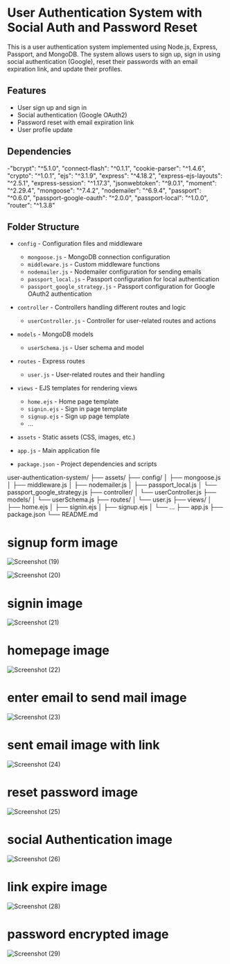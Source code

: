 # User Authentication System with Social Auth and Password Reset

This is a user authentication system implemented using Node.js, Express, Passport, and MongoDB. The system allows users to sign up, sign in using social authentication (Google), reset their passwords with an email expiration link, and update their profiles.

## Features

- User sign up and sign in
- Social authentication (Google OAuth2)
- Password reset with email expiration link
- User profile update
## Dependencies

   -"bcrypt": "^5.1.0",
    "connect-flash": "^0.1.1",
    "cookie-parser": "^1.4.6",
    "crypto": "^1.0.1",
    "ejs": "^3.1.9",
    "express": "^4.18.2",
    "express-ejs-layouts": "^2.5.1",
    "express-session": "^1.17.3",
    "jsonwebtoken": "^9.0.1",
    "moment": "^2.29.4",
    "mongoose": "^7.4.2",
    "nodemailer": "^6.9.4",
    "passport": "^0.6.0",
    "passport-google-oauth": "^2.0.0",
    "passport-local": "^1.0.0",
    "router": "^1.3.8"

## Folder Structure

- `config` - Configuration files and middleware
  - `mongoose.js` - MongoDB connection configuration
  - `middleware.js` - Custom middleware functions
  - `nodemailer.js` - Nodemailer configuration for sending emails
  - `passport_local.js` - Passport configuration for local authentication
  - `passport_google_strategy.js` - Passport configuration for Google OAuth2 authentication
  
- `controller` - Controllers handling different routes and logic
  - `userController.js` - Controller for user-related routes and actions
  
- `models` - MongoDB models
  - `userSchema.js` - User schema and model
  
- `routes` - Express routes
  - `user.js` - User-related routes and their handling
  
- `views` - EJS templates for rendering views
  - `home.ejs` - Home page template
  - `signin.ejs` - Sign in page template
  - `signup.ejs` - Sign up page template
  - ...

- `assets` - Static assets (CSS, images, etc.)

- `app.js` - Main application file

- `package.json` - Project dependencies and scripts


user-authentication-system/
├── assets/
├── config/
│   ├── mongoose.js
│   ├── middleware.js
│   ├── nodemailer.js
│   ├── passport_local.js
│   └── passport_google_strategy.js
├── controller/
│   └── userController.js
├── models/
│   └── userSchema.js
├── routes/
│   └── user.js
├── views/
│   ├── home.ejs
│   ├── signin.ejs
│   ├── signup.ejs
│   └── ...
├── app.js
├── package.json
└── README.md


# signup form image






![Screenshot (19)](https://github.com/manojkalyan/passportAuthenticatinNodejs/assets/70328306/dca98327-428d-4d1b-984d-686040f00eae)





![Screenshot (20)](https://github.com/manojkalyan/passportAuthenticatinNodejs/assets/70328306/e4734192-8fd4-4bc8-b06c-90ebd06accc7)


# signin image

![Screenshot (21)](https://github.com/manojkalyan/passportAuthenticatinNodejs/assets/70328306/488a0ab9-2450-41fc-9c99-cf7a6503cff9)
# homepage image

![Screenshot (22)](https://github.com/manojkalyan/passportAuthenticatinNodejs/assets/70328306/45e0153e-efd0-4afd-bf07-3d08dccaf4aa)


# enter email to send mail image

![Screenshot (23)](https://github.com/manojkalyan/passportAuthenticatinNodejs/assets/70328306/5c9457c5-6334-4c99-956d-5be24acaf641)

# sent email image with link

![Screenshot (24)](https://github.com/manojkalyan/passportAuthenticatinNodejs/assets/70328306/74eacc71-4d13-464c-80fa-8ef36b798f46)

# reset password image





![Screenshot (25)](https://github.com/manojkalyan/passportAuthenticatinNodejs/assets/70328306/e218c930-817d-426c-aa00-94661c37182e)

# social Authentication image




![Screenshot (26)](https://github.com/manojkalyan/passportAuthenticatinNodejs/assets/70328306/feabc383-5fb4-4b32-a56b-cee47ac84c4e)

# link expire image




![Screenshot (28)](https://github.com/manojkalyan/passportAuthenticatinNodejs/assets/70328306/f698fd0b-a370-4ed8-b154-bca45ca8bb77)

# password encrypted image






![Screenshot (29)](https://github.com/manojkalyan/passportAuthenticatinNodejs/assets/70328306/4bb1eb99-c047-41ea-a699-1b708313f65a)






